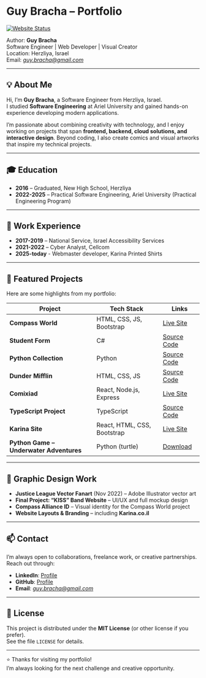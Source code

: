# Guy Bracha – Portfolio

[![Website Status](https://img.shields.io/website-up-down-green-red/https/guybracha.github.io/GuyBracha.svg)](https://guybracha.github.io/GuyBracha/)

Author: **Guy Bracha**  
Software Engineer | Web Developer | Visual Creator  
Location: Herzliya, Israel  
Email: *guy.bracha@gmail.com*  

---

## 💡 About Me

Hi, I’m **Guy Bracha**, a Software Engineer from Herzliya, Israel.  
I studied **Software Engineering** at Ariel University and gained hands-on experience developing modern applications.  

I’m passionate about combining creativity with technology, and I enjoy working on projects that span **frontend, backend, cloud solutions, and interactive design**. Beyond coding, I also create comics and visual artworks that inspire my technical projects.

---

## 🎓 Education

- **2016** – Graduated, New High School, Herzliya  
- **2022-2025** –  Practical Software Engineering, Ariel University (Practical Engineering Program)  

---

## 💼 Work Experience

- **2017-2019** – National Service, Israel Accessibility Services  
- **2021-2022** – Cyber Analyst, Cellcom
- **2025-today** - Webmaster developer, Karina Printed Shirts

---

## 🚀 Featured Projects

Here are some highlights from my portfolio:

| Project | Tech Stack | Links |
|---------|------------|-------|
| **Compass World** | HTML, CSS, JS, Bootstrap | [Live Site](https://guybracha.github.io/compass-world/) |
| **Student Form** | C# | [Source Code](#) |
| **Python Collection** | Python | [Source Code](#) |
| **Dunder Mifflin** | HTML, CSS, JS | [Source Code](#) |
| **Comixiad** | React, Node.js, Express | [Live Site](https://comixiad.com) |
| **TypeScript Project** | TypeScript | [Source Code](#) |
| **Karina Site** | React, HTML, CSS, Bootstrap | [Live Site](https://karina.co.il) |
| **Python Game – Underwater Adventures** | Python (turtle) | [Download](https://guy-bracha.itch.io) |

---

## 🎨 Graphic Design Work

- **Justice League Vector Fanart** (Nov 2022) – Adobe Illustrator vector art  
- **Final Project: “KISS” Band Website** – UI/UX and full mockup design  
- **Compass Alliance ID** – Visual identity for the Compass World project  
- **Website Layouts & Branding** – including **Karina.co.il**  

---

## 📫 Contact

I’m always open to collaborations, freelance work, or creative partnerships.  
Reach out through:

- **LinkedIn**: [Profile](https://www.linkedin.com)  
- **GitHub**: [Profile](https://github.com/guybracha)  
- **Email**: *guy.bracha@gmail.com*  

---

## 🧾 License

This project is distributed under the **MIT License** (or other license if you prefer).  
See the file `LICENSE` for details.

---

⭐ Thanks for visiting my portfolio!  
I’m always looking for the next challenge and creative opportunity.
